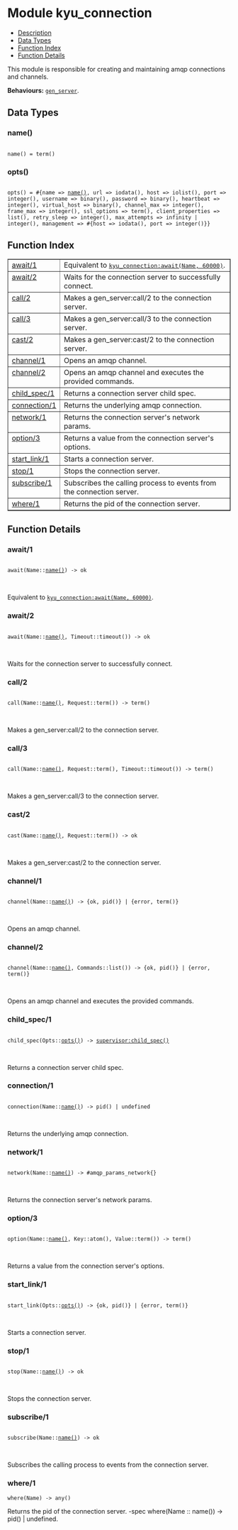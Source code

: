 

# Module kyu_connection #
* [Description](#description)
* [Data Types](#types)
* [Function Index](#index)
* [Function Details](#functions)

This module is responsible for creating
and maintaining amqp connections and channels.

__Behaviours:__ [`gen_server`](gen_server.md).

<a name="types"></a>

## Data Types ##




### <a name="type-name">name()</a> ###


<pre><code>
name() = term()
</code></pre>




### <a name="type-opts">opts()</a> ###


<pre><code>
opts() = #{name =&gt; <a href="#type-name">name()</a>, url =&gt; iodata(), host =&gt; iolist(), port =&gt; integer(), username =&gt; binary(), password =&gt; binary(), heartbeat =&gt; integer(), virtual_host =&gt; binary(), channel_max =&gt; integer(), frame_max =&gt; integer(), ssl_options =&gt; term(), client_properties =&gt; list(), retry_sleep =&gt; integer(), max_attempts =&gt; infinity | integer(), management =&gt; #{host =&gt; iodata(), port =&gt; integer()}}
</code></pre>

<a name="index"></a>

## Function Index ##


<table width="100%" border="1" cellspacing="0" cellpadding="2" summary="function index"><tr><td valign="top"><a href="#await-1">await/1</a></td><td>Equivalent to <a href="kyu_connection.md#await-2"><tt>kyu_connection:await(Name, 60000)</tt></a>.</td></tr><tr><td valign="top"><a href="#await-2">await/2</a></td><td>Waits for the connection server to successfully connect.</td></tr><tr><td valign="top"><a href="#call-2">call/2</a></td><td>Makes a gen_server:call/2 to the connection server.</td></tr><tr><td valign="top"><a href="#call-3">call/3</a></td><td>Makes a gen_server:call/3 to the connection server.</td></tr><tr><td valign="top"><a href="#cast-2">cast/2</a></td><td>Makes a gen_server:cast/2 to the connection server.</td></tr><tr><td valign="top"><a href="#channel-1">channel/1</a></td><td>Opens an amqp channel.</td></tr><tr><td valign="top"><a href="#channel-2">channel/2</a></td><td>Opens an amqp channel and executes the provided commands.</td></tr><tr><td valign="top"><a href="#child_spec-1">child_spec/1</a></td><td>Returns a connection server child spec.</td></tr><tr><td valign="top"><a href="#connection-1">connection/1</a></td><td>Returns the underlying amqp connection.</td></tr><tr><td valign="top"><a href="#network-1">network/1</a></td><td>Returns the connection server's network params.</td></tr><tr><td valign="top"><a href="#option-3">option/3</a></td><td>Returns a value from the connection server's options.</td></tr><tr><td valign="top"><a href="#start_link-1">start_link/1</a></td><td>Starts a connection server.</td></tr><tr><td valign="top"><a href="#stop-1">stop/1</a></td><td>Stops the connection server.</td></tr><tr><td valign="top"><a href="#subscribe-1">subscribe/1</a></td><td>Subscribes the calling process to events from the connection server.</td></tr><tr><td valign="top"><a href="#where-1">where/1</a></td><td>Returns the pid of the connection server.</td></tr></table>


<a name="functions"></a>

## Function Details ##

<a name="await-1"></a>

### await/1 ###

<pre><code>
await(Name::<a href="#type-name">name()</a>) -&gt; ok
</code></pre>
<br />

Equivalent to [`kyu_connection:await(Name, 60000)`](kyu_connection.md#await-2).

<a name="await-2"></a>

### await/2 ###

<pre><code>
await(Name::<a href="#type-name">name()</a>, Timeout::timeout()) -&gt; ok
</code></pre>
<br />

Waits for the connection server to successfully connect.

<a name="call-2"></a>

### call/2 ###

<pre><code>
call(Name::<a href="#type-name">name()</a>, Request::term()) -&gt; term()
</code></pre>
<br />

Makes a gen_server:call/2 to the connection server.

<a name="call-3"></a>

### call/3 ###

<pre><code>
call(Name::<a href="#type-name">name()</a>, Request::term(), Timeout::timeout()) -&gt; term()
</code></pre>
<br />

Makes a gen_server:call/3 to the connection server.

<a name="cast-2"></a>

### cast/2 ###

<pre><code>
cast(Name::<a href="#type-name">name()</a>, Request::term()) -&gt; ok
</code></pre>
<br />

Makes a gen_server:cast/2 to the connection server.

<a name="channel-1"></a>

### channel/1 ###

<pre><code>
channel(Name::<a href="#type-name">name()</a>) -&gt; {ok, pid()} | {error, term()}
</code></pre>
<br />

Opens an amqp channel.

<a name="channel-2"></a>

### channel/2 ###

<pre><code>
channel(Name::<a href="#type-name">name()</a>, Commands::list()) -&gt; {ok, pid()} | {error, term()}
</code></pre>
<br />

Opens an amqp channel and executes the provided commands.

<a name="child_spec-1"></a>

### child_spec/1 ###

<pre><code>
child_spec(Opts::<a href="#type-opts">opts()</a>) -&gt; <a href="supervisor.md#type-child_spec">supervisor:child_spec()</a>
</code></pre>
<br />

Returns a connection server child spec.

<a name="connection-1"></a>

### connection/1 ###

<pre><code>
connection(Name::<a href="#type-name">name()</a>) -&gt; pid() | undefined
</code></pre>
<br />

Returns the underlying amqp connection.

<a name="network-1"></a>

### network/1 ###

<pre><code>
network(Name::<a href="#type-name">name()</a>) -&gt; #amqp_params_network{}
</code></pre>
<br />

Returns the connection server's network params.

<a name="option-3"></a>

### option/3 ###

<pre><code>
option(Name::<a href="#type-name">name()</a>, Key::atom(), Value::term()) -&gt; term()
</code></pre>
<br />

Returns a value from the connection server's options.

<a name="start_link-1"></a>

### start_link/1 ###

<pre><code>
start_link(Opts::<a href="#type-opts">opts()</a>) -&gt; {ok, pid()} | {error, term()}
</code></pre>
<br />

Starts a connection server.

<a name="stop-1"></a>

### stop/1 ###

<pre><code>
stop(Name::<a href="#type-name">name()</a>) -&gt; ok
</code></pre>
<br />

Stops the connection server.

<a name="subscribe-1"></a>

### subscribe/1 ###

<pre><code>
subscribe(Name::<a href="#type-name">name()</a>) -&gt; ok
</code></pre>
<br />

Subscribes the calling process to events from the connection server.

<a name="where-1"></a>

### where/1 ###

`where(Name) -> any()`

Returns the pid of the connection server.
-spec where(Name :: name()) -> pid() | undefined.

